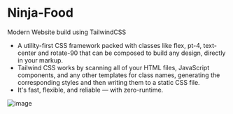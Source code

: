 # Ninja-Food
Modern Website build using TailwindCSS


- A utility-first CSS framework packed with classes like flex, pt-4, text-center and rotate-90 that can be composed to build any design, directly in your markup.
- Tailwind CSS works by scanning all of your HTML files, JavaScript components, and any other templates for class names, generating the corresponding styles and then writing them to a static CSS file.
- It's fast, flexible, and reliable — with zero-runtime.

![image](https://user-images.githubusercontent.com/95408545/187016511-31bd7f53-1ba7-4e6f-b917-0322488e9da6.png)

